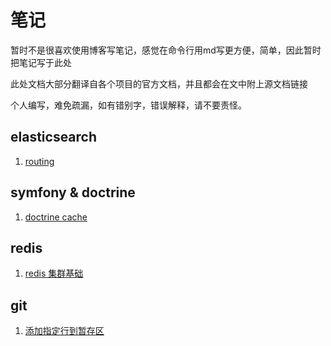 # 笔记

暂时不是很喜欢使用博客写笔记，感觉在命令行用md写更方便，简单，因此暂时把笔记写于此处

此处文档大部分翻译自各个项目的官方文档，并且都会在文中附上源文档链接

个人编写，难免疏漏，如有错别字，错误解释，请不要责怪。

## elasticsearch

1. [routing](https://github.com/Jaggle/notes/blob/master/elasticsearch/routing.md)


## symfony & doctrine

1. [doctrine cache](https://github.com/Jaggle/notes/blob/master/symfony/doctrine-cache-and-second-level-cache.md)

## redis

1. [redis 集群基础](#)

## git

1. [添加指定行到暂存区](https://github.com/Jaggle/notes/blob/master/stage-specific-lines.md)
